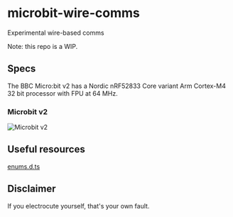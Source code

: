 # microbit-wire-comms

Experimental wire-based comms

Note: this repo is a WIP.

## Specs

The BBC Micro:bit v2 has a Nordic nRF52833 Core variant	Arm Cortex-M4 32 bit processor with FPU at 64 MHz.

### Microbit v2

![Microbit v2](https://user-images.githubusercontent.com/1639527/201537450-9c39dbdb-c4e4-4cca-a10d-828d2061f5e1.png)

## Useful resources

[enums.d.ts](https://github.com/microsoft/pxt-microbit/blob/master/libs/core/enums.d.ts)

## Disclaimer

If you electrocute yourself, that's your own fault.

